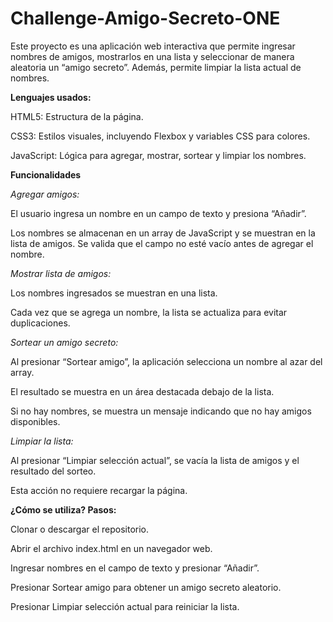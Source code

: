 # Challenge-Amigo-Secreto-ONE

Este proyecto es una aplicación web interactiva que permite ingresar nombres de amigos, mostrarlos en una lista y seleccionar de manera aleatoria un “amigo secreto”. Además, permite limpiar la lista actual de nombres.

**Lenguajes usados:**

HTML5: Estructura de la página.

CSS3: Estilos visuales, incluyendo Flexbox y variables CSS para colores.

JavaScript: Lógica para agregar, mostrar, sortear y limpiar los nombres.

**Funcionalidades**

*Agregar amigos:*

El usuario ingresa un nombre en un campo de texto y presiona “Añadir”. 

Los nombres se almacenan en un array de JavaScript y se muestran en la lista de amigos. Se valida que el campo no esté vacío antes de agregar el nombre.

*Mostrar lista de amigos:*

Los nombres ingresados se muestran en una lista.

Cada vez que se agrega un nombre, la lista se actualiza para evitar duplicaciones.

*Sortear un amigo secreto:*

Al presionar “Sortear amigo”, la aplicación selecciona un nombre al azar del array.

El resultado se muestra en un área destacada debajo de la lista. 

Si no hay nombres, se muestra un mensaje indicando que no hay amigos disponibles.

*Limpiar la lista:* 

Al presionar “Limpiar selección actual”, se vacía la lista de amigos y el resultado del sorteo. 

Esta acción no requiere recargar la página.

**¿Cómo se utiliza? Pasos:**

Clonar o descargar el repositorio.

Abrir el archivo index.html en un navegador web.

Ingresar nombres en el campo de texto y presionar “Añadir”.

Presionar Sortear amigo para obtener un amigo secreto aleatorio.

Presionar Limpiar selección actual para reiniciar la lista.
